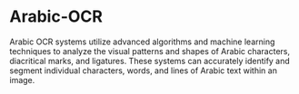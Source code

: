 # Arabic-OCR
Arabic OCR systems utilize advanced algorithms and machine learning techniques to analyze the visual patterns and shapes of Arabic characters, diacritical marks, and ligatures. These systems can accurately identify and segment individual characters, words, and lines of Arabic text within an image.
